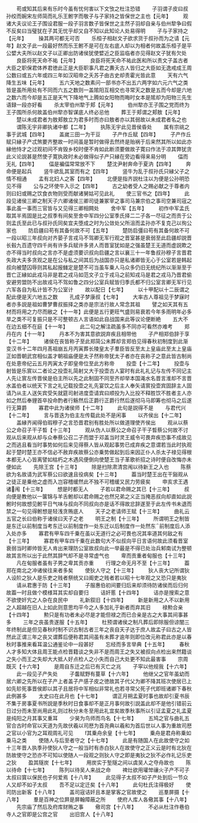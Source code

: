 <!-- { "loadSidebar": true } -->
　　苟或知其后来有乐时今虽有忧何害以下文攷之杜注恐错
　　子羽谓子皮曰叔孙绞而婉宋左师简而礼乐王鲋字而敬子与子家持之皆保世之主也【元年】
　　观诸大夫议论王子围设君服一段子羽言数子皆保世之主然子羽却自亲与伯州犂争曰假不反矣曰当璧犹在子其无忧乎却又自不知以此知论人处易得明
　　子与子家持之【元年】
　　操其两可都无可否
　　乐桓子相赵文子欲求货于叔孙而为之请【元年】赵文子此一段最好然而乐王鲋不是可在左右底人却以为相者何故盖乐桓子是平公嬖大夫所以赵文子以正卿出防诸侯犹使嬖近之臣监临者亦见得赵文子犹有欠处
　　良臣将死天命不祐【元年】
　　良臣将死天命不祐此医和所以责文子盖古者大臣之职保君体养君徳此正是大臣职事凡君之夀夭古人皆归之大臣如无逸戒成王周公数曰或五六年或四三年如汉昭帝之夭苏子由古史却责霍光皆此意
　　天有六气降生五味【元年】
　　五六天地之数素问一部书亦不出五六两字如六元六气之类皆是虽所用处有不同而六五之数则一盖隂阳互相交也寻常天之数是五而今却是六地之数六而今却是五正是天气下降地气上腾如女阳物而晦时女本是隂却为阳物三先生语録一段亦好看
　　杀太宰伯州犂于郏【元年】
　　伯州犂亦王子围之党而终为王子围所杀何故盖伯州犂亦智谋底人终必忌他
　　葬王于郏谓之郏敖【元年】
　　楚以未成君者为敖郏敖立为君多时而亦曰敖者亦以其弱故以未成君者名之也
　　谓陈无宇非卿执诸中都【二年】
　　执陈无宇此见晋侯昏处
　　属有宗祧之事于武城【四年】
　　盖嵗三田一为干豆
　　子产作丘赋【四年】
　　子产作丘赋只縁子产忒煞要齐整故一时间虽是暂时做得去然终是贻祸于后来然其所以如此亦縁他恃才之过观初间不肯毁乡校时便不肯如此断须要做故子寛曰作法于凉其弊犹贪此义论説甚是然使子寛执政时未必做得似子产只縁在旁边看得来易分明
　　偪而无礼【四年】
　　偪是褊偪常常放不下
　　楚沈尹射奔命于夏汭【四年】
　　奔命便是起兵
　　竖牛欲乱其室而有之【四年】
　　竖牛为乱于叔孙氏只縁父子之情不相通
　　孟有北妇人之客【四年】
　　北便是指齐説杜注以为便是公孙明恐见不得
　　公与之环使牛入示之【四年】
　　古之幼者受人之赐必献之于尊者内则曰妇或赐之饮食衣物则受而献诸舅姑可见此礼
　　使三官书之【四年】
　　此段见诸侯三卿之制天子六卿诸侯三卿司徒兼冢宰之事司马兼宗伯之事司空兼司宼之事此虽一事而三官皆与又见得三卿相闗处
　　舍中军【五年】
　　初作中军孟氏取其半焉固是比之叔季有间矣至舍中军四分公室季氏择二二子各一尽征之而贡于公则孟氏至此已与叔孙氏同矣宜夫堕成之时为公敛处父所沮而孟孙亦不复克己以徇公家也
　　防启疆曰苟有其备何故不可【五年】
　　楚防启彊曰苟有其备何故不可一段以昭三年叔向对齐晏子言戎马不驾卿无军行观之晋室甚是衰弱至此启疆却説晋长毂九百遗守四千尚有许多兵赋许多贤人而晋室犹如是之强虽楚王无道而虚説欺之亦不得当时叔向之言亦不是虚须要识叔向启疆之言以襄三十一年鲁叔孙穆子言晋君失政大夫多贪观之是在公与私之间其后为战国亦只是私诸卿皆无心于公室若是韩起叔向被楚囚辱则其私起报雠定是楚不可当虽车乗人马众多仍旧无统纪所以渐渐至于晋亡正縁如此戎马非是君之戎马如范文子立于戎马之前知戎马是君之戎马乃晋君偷安避劳盟防不出故戎马不驾如鲁之四分公室兵赋皆归季氏都不归公室言卿无军行见六军各自为私计皆不为公室计
　　故以配日【七年】
　　以十甲配以十二辰谓之配此便是天六地五之数
　　孔成子梦康叔【七年】
　　大率古人尊祖见于梦寐时者亦多説是祖如曹梦曹叔振择之类亦是宗法行故人常念其祖
　　譬之如天其有五材而将用之力尽而敝之【十一年】此便是五行更旺气盛则易衰若今年多雨明年必多旱之类不可复振只是不可整顿古人言语如此自战国来此等议论便断絶
　　五大不在边五细不在庭【十一年】
　　此二句之解注疏虽多不同亦可看然亦难考
　　郑丹在内【十一年】
　　丹本不为害其意欲説弃疾且相带他
　　子产相郑伯辞于享【十二年】
　　诸侯在丧皆称子至此郑简公未葬却言郑伯见得春秋初制度到此渐变汉书十二年四月髙祖崩五月丙寅葬长陵皇太子羣臣皆反至太上皇庙此至太上皇庙正如晋朝武宫相似盖才朝祖庙便是太子然称帝犹太子者亦在丧称子之意此皆古制尚在处恵帝纪云五月丙寅太子即皇帝位至此方称帝
　　投壶【十二年】
　　投壶与射皆是乐賔以二者论之投壶礼简射又大于投壶古人宴时有此礼礼记与左传不同记主人先让賔左传晋侯是伯主所以先之此制固不同至齐却举本国渑水名晋言淮却不言晋水盖伯者以统天下言之礼记载投壶之礼先宴饮之后主人奉矢请賔投壶宾固辞主人固请乃从主人送矢宾受矢就筵司射进度壶请宾曰顺投为入比投不释胜饮不胜者主人亦如之然后奉貍首卒投命酌者行觞然后正爵行正爵行然后遂彻马马即筹也彻马之后遂行无算爵
　　寡君中此为诸侯师【十二年】
　　此句是説得不是
　　与君代兴【十二年】
　　言与晋迭为伯主左传载此处不是闲事
　　以齐侯出【十二年】
　　盖縁齐闻得伯瑕穆子之言恐晋君别有胜处所以做道理使齐侯出
　　观从以蔡公之命召子干子晳【十三年】
　　观从伪人以蔡公之命召子干子晳蔡公何故不讨观从后来观从却与众奉蔡公召二子而盟于邓盖当时灵王威令可畏弃疾恐事不成故见之而逃且看当时事势如何后来见得蔡人皆从观起事势已成弃疾之意谓若当此时执观起于楚时楚王亦不信必不赦弃疾故蔡公亦乗势做起到后来因正仆人杀太子禄见得根本都无人心皆离譬如枯朽之木遇风便倒向使楚王当子革歌祈招之诗时便自改悔亦未便如此
　　先除王宫【十三年】
　　除是扫除肃清宫闱以待新王之入也
　　陈蔡欲为名故请为武军蔡公曰欲速且役病矣【十三年】
　　葢当时楚王出在干谿观从之徒正是乗他之虚而入岂容稽缓然此不独不可稽缓又民力劳疲矣
　　申亥求王遇诸闱【十三年】
　　想是时都无人
　　子若以君命赐之其已【十三年】
　　叔向便是教他以一箧锦与羊舌鲋却以君命赐之也然兄弟之义正当掩恶叔向却直如此説鲋时何故想见鲋平日气味与叔向不同叔向亦是话不得故忿辞遂至于此左传书未退而禁之一句见得鲋想是轻浅贪贿底人
　　天子之老请师王赋【十三年】
　　曲礼云五官之长曰伯称于诸侯曰天子之老
　　明王之制【十三年】
　　所谓明王之制皆是东迁以前制度当考东迁以前制度作一处东迁以后制度作一处然东前制度后人添入处亦多
　　寡君有甲车四千乗在虽以无道行之必可畏也况其率道其何敌之有【十三年】
　　寡君有甲车四千乗在此数句大不似叔向平日言语何故此须看晋室衰弱当时卿帅皆无人肯出来理防公室故叔向此一举最是不得已处治兵邾南试为整顿故其言所以出于此然其辞气却不是寻常虚气也
　　卑而贡重者甸服也【十三年】
　　凡在甸服者虽有子男之卑其贡亦重
　　行理之命无月不至【十三年】
　　葢郑在南北之冲诸侯往来者多矣
　　使狄人守之【十三年】
　　狄人丧大记所谓狄人设阶之狄人是乐吏之贱者祭统又曰阍吏之贱者若以昭十七年观之又恐只是夷狄
　　请从君惠于防【十三年】
　　子服惠伯初间要归后来却须待防诸侯而后归何故葢一时且做个模様耳其实却自要归
　　诘奸慝【十四年】
　　诘亦是搜索之意不欲使奸宄之人杂在良民中
　　礼新叙旧【十四年】
　　新是新用之人不以新用之人超越在旧人上如此则意思均平今之人多加礼于新者而弃其旧
　　禄勲合亲【十四年】
　　勲只是有功者未必尽是才能但禄之而已合亲是古之大事其间事甚多
　　三年之丧虽贵遂服【十五年】
　　杜预谓诸侯之制凡葬后即除服但谅闇三年终制此是但见春秋时制不识古制古者三年之丧自天子达于庶人故孟子曰古之人皆然此正谓三年之丧又谓葬后便称君其间虽有未葬才逾年则即位改元称君此亦是以春秋时事推来看耳温公通鉴论中一段甚好
　　忘经而多言举典【十五年】
　　春秋人才多知大体且周王能点检晋籍谈之失非不是而周王之失又被叔向点检出来然籍谈之失小而王之失却大大抵人好点检人之小失而自己大处更不知此最害事
　　宗周既灭【十六年】
　　是周自东迁之后已有灭亡之兆
　　子寜以他规我【十六年】
　　此一段见子产失处
　　子齹赋野有蔓草【十六年】
　　他继父之官年虽幼而居六卿之先所以在子产上者盖子产感子皮之徳故其子代父为卿不降其班次使居已上如先轸死事晋侯即以其子且居将中军相似非常礼也若寻常父死子代即班诸卿下春秋此例甚多
　　太史曰在此月也【十七年】
　　谓正月朔孟夏时事也故却引夏书辰不集于房事夏书所説是季秋时日食事却不是正月事何故引説盖此却不是他引错前云日过分而未至尚用此礼则过秋分未冬至用此礼宜矣故季秋事所以引证孟夏之礼孟夏是纯阳之月其事又重耳
　　少昊为鸟师而鸟名【十七年】
　　五鸠之官与曲礼五官合古时命官以天道为先故伏羲以司厯为首尧典以羲和为首后世以人事为重故司厯之官以小官为之耳观周礼可见
　　其乗舟余皇【十七年】
　　乗舟是君舟称乗如乗马之类
　　使随人与后至者守之【十七年】
　　此是有随国人在此故使守之如十三年晋人执季孙使狄人守之一般当时有赤白狄人在故使守之正义云是时有北狄在防故使守之恐亦不可知以使随人一段观之则狄人守之即是夷狄之狄不必作礼记乐吏之狄
　　盈其隧炭【十七年】
　　用炭实于堑隧之间以虞吴人之夺舟故也
　　陈以待命【十七年】
　　陈列以待吴人来战之命
　　禆灶欲用瓘斚禳火子产不可子太叔曰寳以保民也子何爱焉【十八年】
　　此见得子太叔不如子产处到后一节众人又却不如子太叔
　　吾不足以定迁矣【十八年】
　　此句杜氏注得极好
　　使司防出新客【十八年】
　　盖司宼诘奸且本是掌客之官故使之
　　巡羣屏摄【十八年】
　　羣是百神之位屛是屏翰障蔽之所
　　使府人库人各儆其事【十八年】
　　先宗庙了然后及府库财贿之事
　　儆司宫【十八年】
　　不必从杜注作巷伯寺人之官即是公宫之官
　　出旧宫人【十八年】

